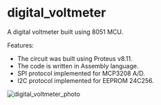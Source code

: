 # digital_voltmeter
A digital voltmeter built using 8051 MCU.

Features:
- The circuit was built using Proteus v8.11.
- The code is written in Assembly language.
- SPI protocol implemented for MCP3208 A/D.
- I2C protocol implemented for EEPROM 24C256.

![digital_voltmeter_photo](https://user-images.githubusercontent.com/76630405/226207580-3c257d5c-3fbe-4910-a5e6-8caafe49ad5d.png)

